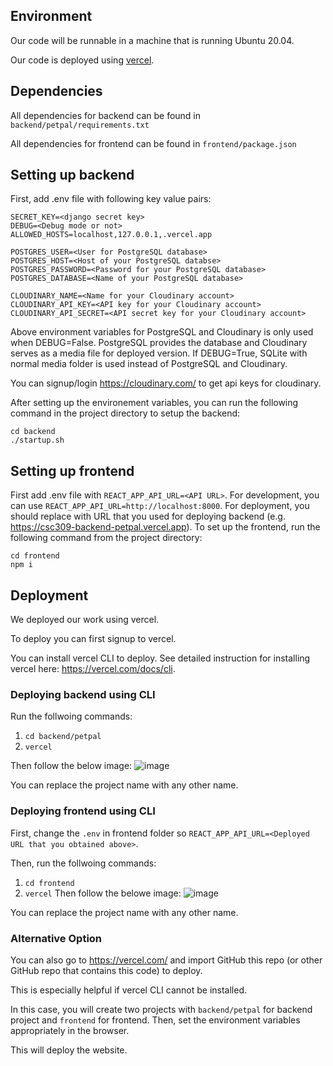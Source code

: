 ## Environment
Our code will be runnable in a machine that is running Ubuntu 20.04. 

Our code is deployed using [vercel](https://vercel.com/). 

## Dependencies

All dependencies for backend can be found in `backend/petpal/requirements.txt`

All dependencies for frontend can be found in `frontend/package.json`

## Setting up backend 

First, add .env file with following key value pairs: 

```
SECRET_KEY=<django secret key> 
DEBUG=<Debug mode or not> 
ALLOWED_HOSTS=localhost,127.0.0.1,.vercel.app

POSTGRES_USER=<User for PostgreSQL database>
POSTGRES_HOST=<Host of your PostgreSQL databse> 
POSTGRES_PASSWORD=<Password for your PostgreSQL database> 
POSTGRES_DATABASE=<Name of your PostgreSQL database> 

CLOUDINARY_NAME=<Name for your Cloudinary account> 
CLOUDINARY_API_KEY=<API key for your Cloudinary account>
CLOUDINARY_API_SECRET=<API secret key for your Cloudinary account>
```

Above environment variables for PostgreSQL and Cloudinary is only used when DEBUG=False. 
PostgreSQL provides the database and Cloudinary serves as a media file for deployed version. 
If DEBUG=True, SQLite with normal media folder is used instead of PostgreSQL and Cloudinary. 

You can signup/login https://cloudinary.com/ to get api keys for cloudinary. 

After setting up the environement variables, you can run the following command in the project directory to setup the backend: 
```
cd backend 
./startup.sh
```

## Setting up frontend

First add .env file with `REACT_APP_API_URL=<API URL>`. 
For development, you can use `REACT_APP_API_URL=http://localhost:8000`. 
For deployment, you should replace with URL that you used for deploying backend (e.g. https://csc309-backend-petpal.vercel.app). 
To set up the frontend, run the following command from the project directory: 

```
cd frontend
npm i
```

## Deployment
We deployed our work using vercel. 

To deploy you can first signup to vercel. 

You can install vercel CLI to deploy.  See detailed instruction for installing vercel here: https://vercel.com/docs/cli.

### Deploying backend using CLI
Run the follwoing commands: 
1. ``cd backend/petpal``
2. ``vercel``

Then follow the below image: 
![image](https://github.com/Kai15116/csc309-petpal/assets/65318176/70fee878-9aac-4d11-964d-5ef6e07cad55)

You can replace the project name with any other name. 

### Deploying frontend using CLI
First, change the `.env` in frontend folder so `REACT_APP_API_URL=<Deployed URL that you obtained above>`. 

Then, run the follwoing commands: 
1. ``cd frontend``
2. ``vercel``
Then follow the belowe image:
![image](https://github.com/Kai15116/csc309-petpal/assets/65318176/e22ec443-1ad6-46d4-aaa8-02cb6aaee04d)

You can replace the project name with any other name. 

### Alternative Option
You can also go to https://vercel.com/ and import GitHub this repo (or other GitHub repo that contains this code) to deploy. 

This is especially helpful if vercel CLI cannot be installed. 

In this case, you will create two projects with ``backend/petpal`` for backend project and ``frontend`` for frontend. 
Then, set the environment variables appropriately in the browser. 

This will deploy the website. 

